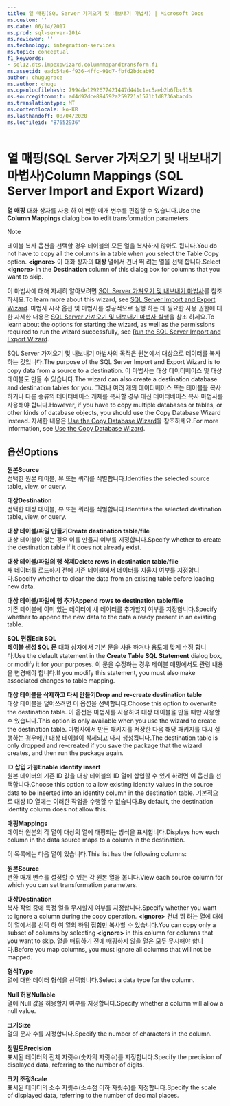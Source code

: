 ```yaml
---
title: 열 매핑(SQL Server 가져오기 및 내보내기 마법사) | Microsoft Docs
ms.custom: ''
ms.date: 06/14/2017
ms.prod: sql-server-2014
ms.reviewer: ''
ms.technology: integration-services
ms.topic: conceptual
f1_keywords:
- sql12.dts.impexpwizard.columnmapandtransform.f1
ms.assetid: eadc54a6-f936-4ffc-91d7-fbfd2bdcab93
author: chugugrace
ms.author: chugu
ms.openlocfilehash: 7994de1292677421447d441c1ac5aeb2b6fbc618
ms.sourcegitcommit: ad4d92dce894592a259721a1571b1d8736abacdb
ms.translationtype: MT
ms.contentlocale: ko-KR
ms.lasthandoff: 08/04/2020
ms.locfileid: "87652936"
---
```

# <a name="column-mappings-sql-server-import-and-export-wizard"></a><span data-ttu-id="79948-102">열 매핑(SQL Server 가져오기 및 내보내기 마법사)</span><span class="sxs-lookup"><span data-stu-id="79948-102">Column Mappings (SQL Server Import and Export Wizard)</span></span>
  <span data-ttu-id="79948-103">**열 매핑** 대화 상자를 사용 하 여 변환 매개 변수를 편집할 수 있습니다.</span><span class="sxs-lookup"><span data-stu-id="79948-103">Use the **Column Mappings** dialog box to edit transformation parameters.</span></span>  
  
> [!NOTE]  
>  <span data-ttu-id="79948-104">테이블 복사 옵션을 선택할 경우 테이블의 모든 열을 복사하지 않아도 됩니다.</span><span class="sxs-lookup"><span data-stu-id="79948-104">You do not have to copy all the columns in a table when you select the Table Copy option.</span></span> <span data-ttu-id="79948-105">**\<ignore>** 이 대화 상자의 **대상** 열에서 건너 뛰 려는 열을 선택 합니다.</span><span class="sxs-lookup"><span data-stu-id="79948-105">Select **\<ignore>** in the **Destination** column of this dialog box for columns that you want to skip.</span></span>  
  
 <span data-ttu-id="79948-106">이 마법사에 대해 자세히 알아보려면 [SQL Server 가져오기 및 내보내기 마법사](import-and-export-data-with-the-sql-server-import-and-export-wizard.md)를 참조 하세요.</span><span class="sxs-lookup"><span data-stu-id="79948-106">To learn more about this wizard, see [SQL Server Import and Export Wizard](import-and-export-data-with-the-sql-server-import-and-export-wizard.md).</span></span> <span data-ttu-id="79948-107">마법사 시작 옵션 및 마법사를 성공적으로 실행 하는 데 필요한 사용 권한에 대 한 자세한 내용은 [SQL Server 가져오기 및 내보내기 마법사 실행](start-the-sql-server-import-and-export-wizard.md)을 참조 하세요.</span><span class="sxs-lookup"><span data-stu-id="79948-107">To learn about the options for starting the wizard, as well as the permissions required to run the wizard successfully, see [Run the SQL Server Import and Export Wizard](start-the-sql-server-import-and-export-wizard.md).</span></span>  
  
 <span data-ttu-id="79948-108">SQL Server 가져오기 및 내보내기 마법사의 목적은 원본에서 대상으로 데이터를 복사하는 것입니다.</span><span class="sxs-lookup"><span data-stu-id="79948-108">The purpose of the SQL Server Import and Export Wizard is to copy data from a source to a destination.</span></span> <span data-ttu-id="79948-109">이 마법사는 대상 데이터베이스 및 대상 테이블도 만들 수 있습니다.</span><span class="sxs-lookup"><span data-stu-id="79948-109">The wizard can also create a destination database and destination tables for you.</span></span> <span data-ttu-id="79948-110">그러나 여러 개의 데이터베이스 또는 테이블을 복사하거나 다른 종류의 데이터베이스 개체를 복사할 경우 대신 데이터베이스 복사 마법사를 사용해야 합니다.</span><span class="sxs-lookup"><span data-stu-id="79948-110">However, if you have to copy multiple databases or tables, or other kinds of database objects, you should use the Copy Database Wizard instead.</span></span> <span data-ttu-id="79948-111">자세한 내용은 [Use the Copy Database Wizard](../../relational-databases/databases/use-the-copy-database-wizard.md)을 참조하세요.</span><span class="sxs-lookup"><span data-stu-id="79948-111">For more information, see [Use the Copy Database Wizard](../../relational-databases/databases/use-the-copy-database-wizard.md).</span></span>  
  
## <a name="options"></a><span data-ttu-id="79948-112">옵션</span><span class="sxs-lookup"><span data-stu-id="79948-112">Options</span></span>  
 <span data-ttu-id="79948-113">**원본**</span><span class="sxs-lookup"><span data-stu-id="79948-113">**Source**</span></span>  
 <span data-ttu-id="79948-114">선택한 원본 테이블, 뷰 또는 쿼리를 식별합니다.</span><span class="sxs-lookup"><span data-stu-id="79948-114">Identifies the selected source table, view, or query.</span></span>  
  
 <span data-ttu-id="79948-115">**대상**</span><span class="sxs-lookup"><span data-stu-id="79948-115">**Destination**</span></span>  
 <span data-ttu-id="79948-116">선택한 대상 테이블, 뷰 또는 쿼리를 식별합니다.</span><span class="sxs-lookup"><span data-stu-id="79948-116">Identifies the selected destination table, view, or query.</span></span>  
  
 <span data-ttu-id="79948-117">**대상 테이블/파일 만들기**</span><span class="sxs-lookup"><span data-stu-id="79948-117">**Create destination table/file**</span></span>  
 <span data-ttu-id="79948-118">대상 테이블이 없는 경우 이를 만들지 여부를 지정합니다.</span><span class="sxs-lookup"><span data-stu-id="79948-118">Specify whether to create the destination table if it does not already exist.</span></span>  
  
 <span data-ttu-id="79948-119">**대상 테이블/파일의 행 삭제**</span><span class="sxs-lookup"><span data-stu-id="79948-119">**Delete rows in destination table/file**</span></span>  
 <span data-ttu-id="79948-120">새 데이터를 로드하기 전에 기존 테이블에서 데이터를 지울지 여부를 지정합니다.</span><span class="sxs-lookup"><span data-stu-id="79948-120">Specify whether to clear the data from an existing table before loading new data.</span></span>  
  
 <span data-ttu-id="79948-121">**대상 테이블/파일에 행 추가**</span><span class="sxs-lookup"><span data-stu-id="79948-121">**Append rows to destination table/file**</span></span>  
 <span data-ttu-id="79948-122">기존 테이블에 이미 있는 데이터에 새 데이터를 추가할지 여부를 지정합니다.</span><span class="sxs-lookup"><span data-stu-id="79948-122">Specify whether to append the new data to the data already present in an existing table.</span></span>  
  
 <span data-ttu-id="79948-123">**SQL 편집**</span><span class="sxs-lookup"><span data-stu-id="79948-123">**Edit SQL**</span></span>  
 <span data-ttu-id="79948-124">**테이블 생성 SQL 문** 대화 상자에서 기본 문을 사용 하거나 용도에 맞게 수정 합니다.</span><span class="sxs-lookup"><span data-stu-id="79948-124">Use the default statement in the **Create Table SQL Statement** dialog box, or modify it for your purposes.</span></span> <span data-ttu-id="79948-125">이 문을 수정하는 경우 테이블 매핑에서도 관련 내용을 변경해야 합니다.</span><span class="sxs-lookup"><span data-stu-id="79948-125">If you modify this statement, you must also make associated changes to table mapping.</span></span>  
  
 <span data-ttu-id="79948-126">**대상 테이블을 삭제하고 다시 만들기**</span><span class="sxs-lookup"><span data-stu-id="79948-126">**Drop and re-create destination table**</span></span>  
 <span data-ttu-id="79948-127">대상 테이블을 덮어쓰려면 이 옵션을 선택합니다.</span><span class="sxs-lookup"><span data-stu-id="79948-127">Choose this option to overwrite the destination table.</span></span> <span data-ttu-id="79948-128">이 옵션은 마법사를 사용하여 대상 테이블을 만들 때만 사용할 수 있습니다.</span><span class="sxs-lookup"><span data-stu-id="79948-128">This option is only available when you use the wizard to create the destination table.</span></span> <span data-ttu-id="79948-129">마법사에서 만든 패키지를 저장한 다음 해당 패키지를 다시 실행하는 경우에만 대상 테이블이 삭제되고 다시 생성됩니다.</span><span class="sxs-lookup"><span data-stu-id="79948-129">The destination table is only dropped and re-created if you save the package that the wizard creates, and then run the package again.</span></span>  
  
 <span data-ttu-id="79948-130">**ID 삽입 가능**</span><span class="sxs-lookup"><span data-stu-id="79948-130">**Enable identity insert**</span></span>  
 <span data-ttu-id="79948-131">원본 데이터의 기존 ID 값을 대상 테이블의 ID 열에 삽입할 수 있게 하려면 이 옵션을 선택합니다.</span><span class="sxs-lookup"><span data-stu-id="79948-131">Choose this option to allow existing identity values in the source data to be inserted into an identity column in the destination table.</span></span> <span data-ttu-id="79948-132">기본적으로 대상 ID 열에는 이러한 작업을 수행할 수 없습니다.</span><span class="sxs-lookup"><span data-stu-id="79948-132">By default, the destination identity column does not allow this.</span></span>  
  
 <span data-ttu-id="79948-133">**매핑**</span><span class="sxs-lookup"><span data-stu-id="79948-133">**Mappings**</span></span>  
 <span data-ttu-id="79948-134">데이터 원본의 각 열이 대상의 열에 매핑되는 방식을 표시합니다.</span><span class="sxs-lookup"><span data-stu-id="79948-134">Displays how each column in the data source maps to a column in the destination.</span></span>  
  
 <span data-ttu-id="79948-135">이 목록에는 다음 열이 있습니다.</span><span class="sxs-lookup"><span data-stu-id="79948-135">This list has the following columns:</span></span>  
  
 <span data-ttu-id="79948-136">**원본**</span><span class="sxs-lookup"><span data-stu-id="79948-136">**Source**</span></span>  
 <span data-ttu-id="79948-137">변환 매개 변수를 설정할 수 있는 각 원본 열을 봅니다.</span><span class="sxs-lookup"><span data-stu-id="79948-137">View each source column for which you can set transformation parameters.</span></span>  
  
 <span data-ttu-id="79948-138">**대상**</span><span class="sxs-lookup"><span data-stu-id="79948-138">**Destination**</span></span>  
 <span data-ttu-id="79948-139">복사 작업 중에 특정 열을 무시할지 여부를 지정합니다.</span><span class="sxs-lookup"><span data-stu-id="79948-139">Specify whether you want to ignore a column during the copy operation.</span></span> <span data-ttu-id="79948-140">**\<ignore>** 건너 뛰 려는 열에 대해이 열에서를 선택 하 여 열의 하위 집합만 복사할 수 있습니다.</span><span class="sxs-lookup"><span data-stu-id="79948-140">You can copy only a subset of columns by selecting **\<ignore>** in this column for columns that you want to skip.</span></span> <span data-ttu-id="79948-141">열을 매핑하기 전에 매핑하지 않을 열은 모두 무시해야 합니다.</span><span class="sxs-lookup"><span data-stu-id="79948-141">Before you map columns, you must ignore all columns that will not be mapped.</span></span>  
  
 <span data-ttu-id="79948-142">**형식**</span><span class="sxs-lookup"><span data-stu-id="79948-142">**Type**</span></span>  
 <span data-ttu-id="79948-143">열에 대한 데이터 형식을 선택합니다.</span><span class="sxs-lookup"><span data-stu-id="79948-143">Select a data type for the column.</span></span>  
  
 <span data-ttu-id="79948-144">**Null 허용**</span><span class="sxs-lookup"><span data-stu-id="79948-144">**Nullable**</span></span>  
 <span data-ttu-id="79948-145">열에 Null 값을 허용할지 여부를 지정합니다.</span><span class="sxs-lookup"><span data-stu-id="79948-145">Specify whether a column will allow a null value.</span></span>  
  
 <span data-ttu-id="79948-146">**크기**</span><span class="sxs-lookup"><span data-stu-id="79948-146">**Size**</span></span>  
 <span data-ttu-id="79948-147">열의 문자 수를 지정합니다.</span><span class="sxs-lookup"><span data-stu-id="79948-147">Specify the number of characters in the column.</span></span>  
  
 <span data-ttu-id="79948-148">**정밀도**</span><span class="sxs-lookup"><span data-stu-id="79948-148">**Precision**</span></span>  
 <span data-ttu-id="79948-149">표시된 데이터의 전체 자릿수(숫자의 자릿수)를 지정합니다.</span><span class="sxs-lookup"><span data-stu-id="79948-149">Specify the precision of displayed data, referring to the number of digits.</span></span>  
  
 <span data-ttu-id="79948-150">**크기 조정**</span><span class="sxs-lookup"><span data-stu-id="79948-150">**Scale**</span></span>  
 <span data-ttu-id="79948-151">표시된 데이터의 소수 자릿수(소수점 이하 자릿수)를 지정합니다.</span><span class="sxs-lookup"><span data-stu-id="79948-151">Specify the scale of displayed data, referring to the number of decimal places.</span></span>  
  
  
